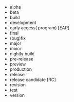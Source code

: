 * alpha
* beta
* build
* development
* early access( program) [EAP]
* final
* (bug)fix
* major
* minor
* nightly build
* pre-release
* preview
* production
* release
* release candidate [RC]
* revision
* test
* version
